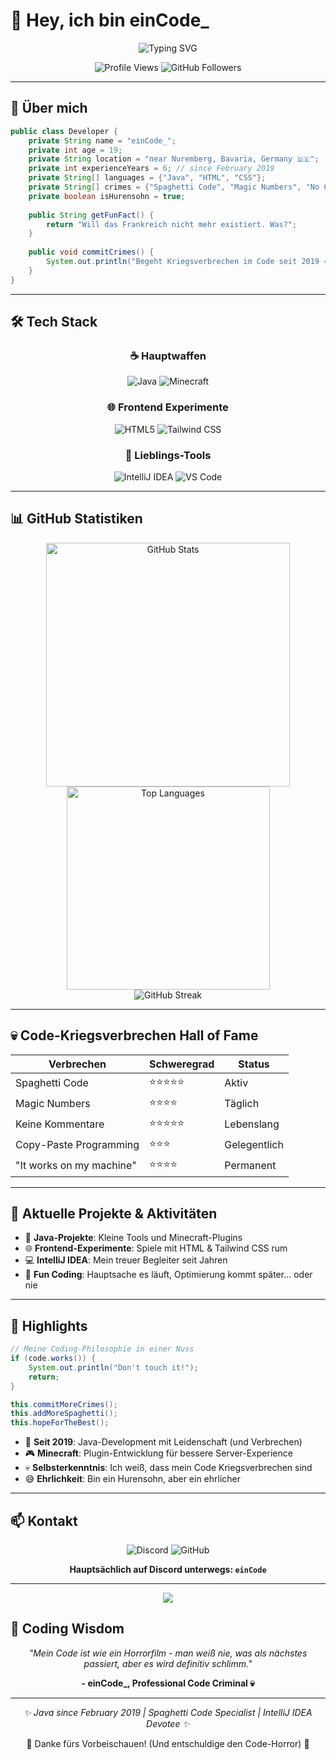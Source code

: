 # 👋 Hey, ich bin einCode_

<div align="center">
  <img src="https://readme-typing-svg.herokuapp.com/?lines=Java+Developer+since+February+2019;Minecraft+Plugin+Creator;Code+War+Criminal;Professional+Spaghetti+Coder&font=Fira%20Code&center=true&width=450&height=50&duration=4000&pause=1000" alt="Typing SVG">
</div>

<p align="center"> 
  <img src="https://komarev.com/ghpvc/?username=einCodeReal&label=Profile%20views&color=e34f26&style=flat" alt="Profile Views" />
  <img src="https://img.shields.io/github/followers/einCodeReal?logo=github&style=flat-square&color=007396" alt="GitHub Followers" />
</p>

---

## 🚀 Über mich

```java
public class Developer {
    private String name = "einCode_";
    private int age = 19;
    private String location = "near Nuremberg, Bavaria, Germany 🇩🇪";
    private int experienceYears = 6; // since February 2019
    private String[] languages = {"Java", "HTML", "CSS"};
    private String[] crimes = {"Spaghetti Code", "Magic Numbers", "No Comments"};
    private boolean isHurensohn = true;
    
    public String getFunFact() {
        return "Will das Frankreich nicht mehr existiert. Was?";
    }
    
    public void commitCrimes() {
        System.out.println("Begeht Kriegsverbrechen im Code seit 2019 💀");
    }
}
```

---

## 🛠️ Tech Stack

<div align="center">

### ☕ Hauptwaffen
![Java](https://img.shields.io/badge/-Java-007396?style=for-the-badge&logo=openjdk&logoColor=white)
![Minecraft](https://img.shields.io/badge/-Minecraft_Plugins-62B47A?style=for-the-badge&logo=minecraft&logoColor=white)

### 🌐 Frontend Experimente
![HTML5](https://img.shields.io/badge/-HTML5-E34F26?style=for-the-badge&logo=html5&logoColor=white)
![Tailwind CSS](https://img.shields.io/badge/-Tailwind_CSS-06B6D4?style=for-the-badge&logo=tailwindcss&logoColor=white)

### 🔧 Lieblings-Tools
![IntelliJ IDEA](https://img.shields.io/badge/-IntelliJ_IDEA-000000?style=for-the-badge&logo=intellij-idea&logoColor=white)
![VS Code](https://img.shields.io/badge/-VS_Code-007ACC?style=for-the-badge&logo=visual-studio-code&logoColor=white)

</div>

---

## 📊 GitHub Statistiken

<div align="center">

<img width="390" src="https://github-readme-stats.vercel.app/api?username=einCodeReal&count_private=true&show_icons=true&theme=radical&rank_icon=github&border_radius=10" alt="GitHub Stats" />

<img width="325" src="https://github-readme-stats.vercel.app/api/top-langs/?username=einCodeReal&layout=compact&theme=radical&border_radius=10&hide=css,html" alt="Top Languages" />

</div>

<div align="center">
  <img src="https://github-readme-streak-stats.herokuapp.com/?user=einCodeReal&theme=radical&border_radius=10" alt="GitHub Streak" />
</div>

---

## 💀 Code-Kriegsverbrechen Hall of Fame

<div align="center">

| Verbrechen | Schweregrad | Status |
|------------|-------------|--------|
| Spaghetti Code | ⭐⭐⭐⭐⭐ | Aktiv |
| Magic Numbers | ⭐⭐⭐⭐ | Täglich |
| Keine Kommentare | ⭐⭐⭐⭐⭐ | Lebenslang |
| Copy-Paste Programming | ⭐⭐⭐ | Gelegentlich |
| "It works on my machine" | ⭐⭐⭐⭐ | Permanent |

</div>

---

## 🎯 Aktuelle Projekte & Aktivitäten

- 🔨 **Java-Projekte**: Kleine Tools und Minecraft-Plugins
- 🌐 **Frontend-Experimente**: Spiele mit HTML & Tailwind CSS rum
- 💻 **IntelliJ IDEA**: Mein treuer Begleiter seit Jahren
- 🧃 **Fun Coding**: Hauptsache es läuft, Optimierung kommt später... oder nie

---

## 🌟 Highlights

```java
// Meine Coding-Philosophie in einer Nuss
if (code.works()) {
    System.out.println("Don't touch it!");
    return;
} 

this.commitMoreCrimes();
this.addMoreSpaghetti();
this.hopeForTheBest();
```

- 🔭 **Seit 2019**: Java-Development mit Leidenschaft (und Verbrechen)
- 🎮 **Minecraft**: Plugin-Entwicklung für bessere Server-Experience
- 💀 **Selbsterkenntnis**: Ich weiß, dass mein Code Kriegsverbrechen sind
- 😅 **Ehrlichkeit**: Bin ein Hurensohn, aber ein ehrlicher

---

## 📫 Kontakt

<div align="center">

![Discord](https://img.shields.io/badge/-einCode-5865F2?style=for-the-badge&logo=discord&logoColor=white)
![GitHub](https://img.shields.io/badge/-einCodeReal-181717?style=for-the-badge&logo=github&logoColor=white)

**Hauptsächlich auf Discord unterwegs: `einCode`**

</div>

---

<div align="center">
  <img src="https://capsule-render.vercel.app/api?type=waving&color=gradient&customColorList=12&height=100&section=footer&width=100%"/>
</div>

## 💭 Coding Wisdom

<div align="center">

*"Mein Code ist wie ein Horrorfilm - man weiß nie, was als nächstes passiert, aber es wird definitiv schlimm."*

**- einCode_, Professional Code Criminal 💀**

</div>

---

<p align="center">
  <i>✨ Java since February 2019 | Spaghetti Code Specialist | IntelliJ IDEA Devotee ✨</i>
</p>

<div align="center">
  💙 Danke fürs Vorbeischauen! (Und entschuldige den Code-Horror) 💙
</div>
